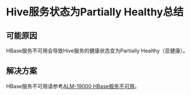 # Hive服务状态为Partially Healthy总结<a name="ZH-CN_TOPIC_0207461487"></a>

## 可能原因<a name="zh-cn_topic_0167275017_s3a76fbae55cf4b75bdcc718206298892"></a>

HBase服务不可用会导致Hive服务的健康状态变为Partially Healthy（亚健康）。

## 解决方案<a name="zh-cn_topic_0167275017_section13400932164610"></a>

HBase服务不可用请参考[ALM-19000 HBase服务不可用](https://support.huaweicloud.com/usermanual-mrs/alm_19000.html)。

